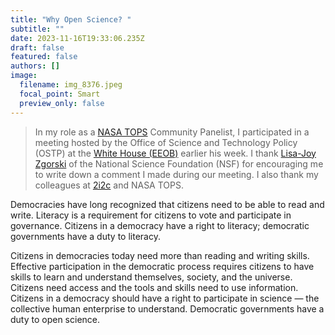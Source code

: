 ```yaml
---
title: "Why Open Science? "
subtitle: ""
date: 2023-11-16T19:33:06.235Z
draft: false
featured: false
authors: []
image:
  filename: img_8376.jpeg
  focal_point: Smart
  preview_only: false
---
```

>In my role as a [NASA TOPS](https://nasa.github.io/Transform-to-Open-Science/) Community Panelist, I participated in a meeting hosted by the Office of Science and Technology Policy (OSTP) at the [White House (EEOB)](https://www.whitehouse.gov/about-the-white-house/the-grounds/eisenhower-executive-office-building/) earlier his week. I thank [Lisa-Joy Zgorski](https://www.linkedin.com/in/lisa-joy-zgorski-721921) of the National Science Foundation (NSF) for encouraging me to write down a comment I made during our meeting. I also thank my colleagues at [2i2c](https:/:2i2c.org) and NASA TOPS. 

Democracies have long recognized that citizens need to be able to read and write. Literacy is a requirement for citizens to vote and participate in governance. Citizens in a democracy have a right to literacy; democratic governments have a duty to literacy. 

Citizens in democracies today need more than reading and writing skills. Effective participation in the democratic process requires citizens to have skills to learn and understand themselves, society, and the universe. Citizens need access and the tools and skills need to use information. Citizens in a democracy should have a right to participate in science — the collective human enterprise to understand. Democratic governments have a duty to open science. 